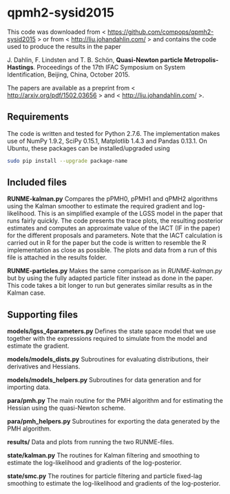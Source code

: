 # qpmh2-sysid2015

This code was downloaded from < https://github.com/compops/qpmh2-sysid2015 > or from < http://liu.johandahlin.com/ > and contains the code used to produce the results in the paper

J. Dahlin, F. Lindsten and T. B. Schön, **Quasi-Newton particle Metropolis-Hastings**. Proceedings of the 17th IFAC Symposium on System Identification, Beijing, China, October 2015. 

The papers are available as a preprint from < http://arxiv.org/pdf/1502.03656 > and < http://liu.johandahlin.com/ >.

Requirements
--------------
The code is written and tested for Python 2.7.6. The implementation makes use of NumPy 1.9.2, SciPy 0.15.1, Matplotlib 1.4.3 and Pandas 0.13.1. On Ubuntu, these packages can be installed/upgraded using 
``` bash
sudo pip install --upgrade package-name
```

Included files
--------------
**RUNME-kalman.py**
Compares the pPMH0, pPMH1 and qPMH2 algorithms using the Kalman smoother to estimate the required gradient and log-likelihood. This is an simplified example of the LGSS model in the paper that runs fairly quickly. The code presents the trace plots, the resulting posterior estimates and computes an approximate value of the IACT (IF in the paper) for the different proposals and parameters. Note that the IACT calculation is carried out in R for the paper but the code is written to resemble the R implementation as close as possible. The plots and data from a run of this file is attached in the results folder.

**RUNME-particles.py**
Makes the same comparison as in *RUNME-kalman.py* but by using the fully adapted particle filter instead as done in the paper. This code takes a bit longer to run but generates similar results as in the Kalman case. 

Supporting files
--------------
**models/lgss_4parameters.py**
Defines the state space model that we use together with the expressions required to simulate from the model and estimate the gradient. 

**models/models_dists.py**
Subroutines for evaluating distributions, their derivatives and Hessians.

**models/models_helpers.py**
Subroutines for data generation and for importing data.

**para/pmh.py**
The main routine for the PMH algorithm and for estimating the Hessian using the quasi-Newton scheme.

**para/pmh_helpers.py**
Subroutines for exporting the data generated by the PMH algorithm.

**results/**
Data and plots from running the two RUNME-files.

**state/kalman.py**
The routines for Kalman filtering and smoothing to estimate the log-likelihood and gradients of the log-posterior.

**state/smc.py**
The routines for particle filtering and particle fixed-lag smoothing to estimate the log-likelihood and gradients of the log-posterior.

